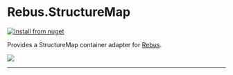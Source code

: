 # Rebus.StructureMap

[![install from nuget](https://img.shields.io/nuget/v/Rebus.StructureMap.svg?style=flat-square)](https://www.nuget.org/packages/Rebus.StructureMap)

Provides a StructureMap container adapter for [Rebus](https://github.com/rebus-org/Rebus).

![](https://raw.githubusercontent.com/rebus-org/Rebus/master/artwork/little_rebusbus2_copy-200x200.png)

---


